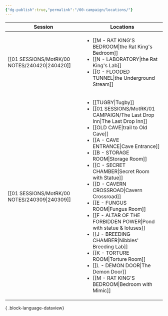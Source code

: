 ```yaml
---
{"dg-publish":true,"permalink":"/00-campaign/locations/"}
---
```



| Session                                          | Locations                                                                                                                                                                                                                                                                                                                                                                                                                                                                                                                                                                                                                                      |
| ------------------------------------------------ | ---------------------------------------------------------------------------------------------------------------------------------------------------------------------------------------------------------------------------------------------------------------------------------------------------------------------------------------------------------------------------------------------------------------------------------------------------------------------------------------------------------------------------------------------------------------------------------------------------------------------------------------------- |
| [[01 SESSIONS/MotRK/00 NOTES/240420\|240420]] | <ul><li>[[M - RAT KING'S BEDROOM\\|the Rat King's Bedroom]]</li><li>[[N - LABORATORY\\|the Rat King's Lab]]</li><li>[[G -  FLOODED TUNNEL\\|the Underground Stream]]</li></ul>                                                                                                                                                                                                                                                                                                                                                                                                                                                                 |
| [[01 SESSIONS/MotRK/00 NOTES/240309\|240309]] | <ul><li>[[TUGBY\\|Tugby]]</li><li>[[01 SESSIONS/MotRK/01 CAMPAIGN/The Last Drop Inn\|The Last Drop Inn]]</li><li>[[OLD CAVE\\|trail to Old Cave]]</li><li>[[A - CAVE ENTRANCE\\|Cave Entrance]]</li><li>[[B - STORAGE ROOM\\|Storage Room]]</li><li>[[C - SECRET CHAMBER\\|Secret Room with Statue]]</li><li>[[D - CAVERN CROSSROAD\\|Cavern Crossroad]]</li><li>[[E - FUNGUS ROOM\\|Fungus Room]]</li><li>[[F - ALTAR OF THE FORBIDDEN POWER\\|Pond with statue & lotuses]]</li><li>[[J - BREEDING CHAMBER\\|Nibbles' Breeding Lab]]</li><li>[[K - TORTURE ROOM\\|Torture Room]]</li><li>[[L - DEMON DOOR\\|The Demon Door]]</li><li>[[M - RAT KING'S BEDROOM\\|Bedroom with Mimic]]</li></ul> |

{ .block-language-dataview}
